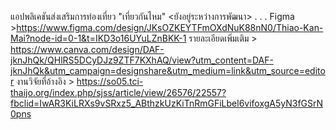 แอปพลิเคชันส่งเสริมการท่องเที่ยว "เที่ยวกันไหม"
<ยังอยู่ระหว่างการพัฒนา>
.
.
.
Figma >https://www.figma.com/design/JKsOZKEYTFmOXdNuK88nN0/Thiao-Kan-Mai?node-id=0-1&t=IKD3o16UYuLZnBKK-1
รายละเอียดเพิ่มเติม > https://www.canva.com/design/DAF-jknJhQk/QHlRS5DCyDJz9ZTF7KXhAQ/view?utm_content=DAF-jknJhQk&utm_campaign=designshare&utm_medium=link&utm_source=editor
งานวิจัยที่อ้างอิง > https://so05.tci-thaijo.org/index.php/sjss/article/view/26576/22557?fbclid=IwAR3KiLRXs9vSRxz5_ABthzkUzKiTnRmGFiLbel6vifoxgA5yN3fGSrN0pns
